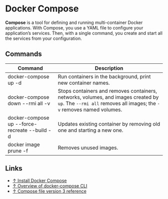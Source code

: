 # Docker Compose

**Compose** is a tool for defining and running multi-container Docker applications. With Compose, you use a YAML file to configure your application’s services. Then, with a single command, you create and start all the services from your configuration.

## Commands

Command                          | Description
---------------------------------|----------------------
docker-compose up -d             | Run containers in the background, print new container names. |
docker-compose down --rmi all -v | Stops containers and removes containers, networks, volumes, and images created by `up`. The `--rmi all` removes all images; the `-v` removes named volumes.
docker-compose up --force-recreate --build -d | Updates existing container by removing old one and starting a new one.
docker image prune -f | Removes unused images.
## Links

* [↑ Install Docker Compose](https://docs.docker.com/compose/install/)
* [↑ Overview of docker-compose CLI](https://docs.docker.com/compose/reference/overview/)
* [↑ Compose file version 3 reference](https://docs.docker.com/compose/compose-file/)
